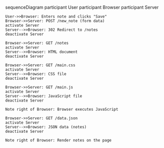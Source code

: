 sequenceDiagram
    participant User
    participant Browser
    participant Server

    User->>Browser: Enters note and clicks "Save"
    Browser->>Server: POST /new_note (form data)
    activate Server
    Server-->>Browser: 302 Redirect to /notes
    deactivate Server

    Browser->>Server: GET /notes
    activate Server
    Server-->>Browser: HTML document
    deactivate Server

    Browser->>Server: GET /main.css
    activate Server
    Server-->>Browser: CSS file
    deactivate Server

    Browser->>Server: GET /main.js
    activate Server
    Server-->>Browser: JavaScript file
    deactivate Server

    Note right of Browser: Browser executes JavaScript

    Browser->>Server: GET /data.json
    activate Server
    Server-->>Browser: JSON data (notes)
    deactivate Server

    Note right of Browser: Render notes on the page

